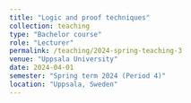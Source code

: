 ```yaml
---
title: "Logic and proof techniques"
collection: teaching
type: "Bachelor course"
role: "Lecturer"
permalink: /teaching/2024-spring-teaching-3
venue: "Uppsala University"
date: 2024-04-01
semester: "Spring term 2024 (Period 4)"
location: "Uppsala, Sweden"
---
```

